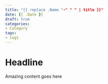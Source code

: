 ```yaml
---
title: "{{ replace .Name "-" " " | title }}"
date: {{ .Date }}
draft: true
categories:
- Category
tags:
- tag1
---
```


# Headline

Amazing content goes here